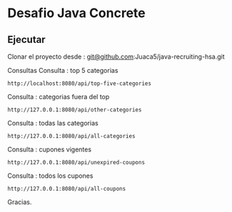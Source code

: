 # Desafio Java Concrete

## Ejecutar

Clonar el proyecto desde : git@github.com:Juaca5/java-recruiting-hsa.git


Consultas
Consulta : top 5 categorias 
```
http://localhost:8080/api/top-five-categories
```
Consulta : categorias fuera del top
```
http://127.0.0.1:8080/api/other-categories
```
Consulta : todas las categorias
```
http://127.0.0.1:8080/api/all-categories
```
Consulta : cupones vigentes
```
http://127.0.0.1:8080/api/unexpired-coupons
```
Consulta : todos los cupones
```
http://127.0.0.1:8080/api/all-coupons
```

Gracias.